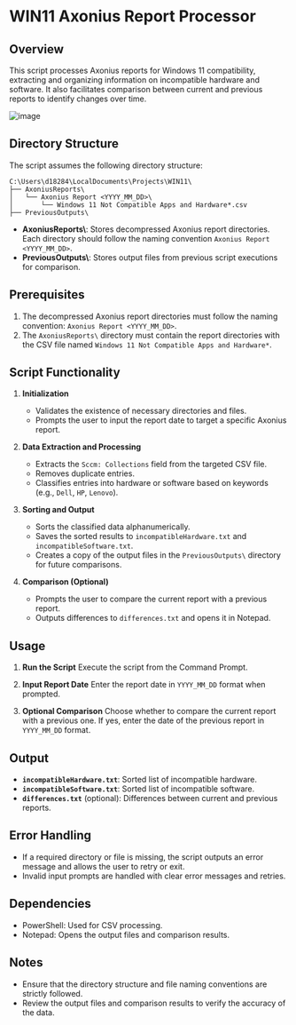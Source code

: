 # WIN11 Axonius Report Processor

## Overview
This script processes Axonius reports for Windows 11 compatibility, extracting and organizing information on incompatible hardware and software. It also facilitates comparison between current and previous reports to identify changes over time.

![image](https://github.com/user-attachments/assets/f045c2da-2631-4803-a867-0a23eaca5c6c)


## Directory Structure
The script assumes the following directory structure:

```
C:\Users\d18284\LocalDocuments\Projects\WIN11\
├── AxoniusReports\
│   └── Axonius Report <YYYY_MM_DD>\
│       └── Windows 11 Not Compatible Apps and Hardware*.csv
├── PreviousOutputs\
```

- **AxoniusReports\\**: Stores decompressed Axonius report directories. Each directory should follow the naming convention `Axonius Report <YYYY_MM_DD>`.
- **PreviousOutputs\\**: Stores output files from previous script executions for comparison.

## Prerequisites
1. The decompressed Axonius report directories must follow the naming convention: `Axonius Report <YYYY_MM_DD>`.
2. The `AxoniusReports\` directory must contain the report directories with the CSV file named `Windows 11 Not Compatible Apps and Hardware*`.

## Script Functionality
1. **Initialization**
   - Validates the existence of necessary directories and files.
   - Prompts the user to input the report date to target a specific Axonius report.

2. **Data Extraction and Processing**
   - Extracts the `Sccm: Collections` field from the targeted CSV file.
   - Removes duplicate entries.
   - Classifies entries into hardware or software based on keywords (e.g., `Dell`, `HP`, `Lenovo`).

3. **Sorting and Output**
   - Sorts the classified data alphanumerically.
   - Saves the sorted results to `incompatibleHardware.txt` and `incompatibleSoftware.txt`.
   - Creates a copy of the output files in the `PreviousOutputs\` directory for future comparisons.

4. **Comparison (Optional)**
   - Prompts the user to compare the current report with a previous report.
   - Outputs differences to `differences.txt` and opens it in Notepad.

## Usage
1. **Run the Script**
   Execute the script from the Command Prompt.

2. **Input Report Date**
   Enter the report date in `YYYY_MM_DD` format when prompted.

3. **Optional Comparison**
   Choose whether to compare the current report with a previous one. If yes, enter the date of the previous report in `YYYY_MM_DD` format.

## Output
- **`incompatibleHardware.txt`**: Sorted list of incompatible hardware.
- **`incompatibleSoftware.txt`**: Sorted list of incompatible software.
- **`differences.txt`** (optional): Differences between current and previous reports.

## Error Handling
- If a required directory or file is missing, the script outputs an error message and allows the user to retry or exit.
- Invalid input prompts are handled with clear error messages and retries.

## Dependencies
- PowerShell: Used for CSV processing.
- Notepad: Opens the output files and comparison results.

## Notes
- Ensure that the directory structure and file naming conventions are strictly followed.
- Review the output files and comparison results to verify the accuracy of the data.

